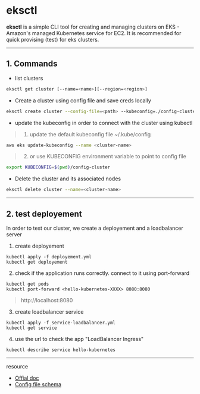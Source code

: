 

# eksctl

__eksctl__ is a simple CLI tool for creating and managing clusters on EKS - Amazon's managed Kubernetes service for EC2.
It is recommended for quick provising (test) for eks clusters. 

__________________________________________________________________________________________________________________________
## 1. Commands

* list clusters
``` bash
eksctl get cluster [--name=<name>][--region=<region>]
```

* Create a cluster using config file and save creds locally
``` bash
eksctl create cluster --config-file=<path> --kubeconfig=./config-cluster
```

* update the kubeconfig in order to connect with the cluster using kubectl
> 1. update the default kubeconfig file ~/.kube/config
 ``` bash
aws eks update-kubeconfig --name <cluster-name>
```
> 2. or use KUBECONFIG environment variable to point to config file 
``` bash
export KUBECONFIG=$(pwd)/config-cluster
```

* Delete the cluster and its associated nodes
``` bash
eksctl delete cluster --name=<cluster-name>
```
__________________________________________________________________________________________________________________________
## 2. test deployement
In order to test our cluster, we create a deployement and a loadbalancer server 

1. create deployement
```
kubectl apply -f deployement.yml
kubectl get deployement
```

2. check if the application runs correctly. connect to it using port-forward
```
kubectl get pods
kubectl port-forward <hello-kubernetes-XXXX> 8080:8080
```
> http://localhost:8080 


3. create loadbalancer service
```
kubectl apply -f service-loadbalancer.yml
kubectl get service
```

4. use the url to check the app "LoadBalancer Ingress"
```
kubectl describe service hello-kubernetes
```
__________________________________________________________
resource
* [Offial doc](https://eksctl.io/)
* [Config file schema](https://eksctl.io/usage/schema/)

